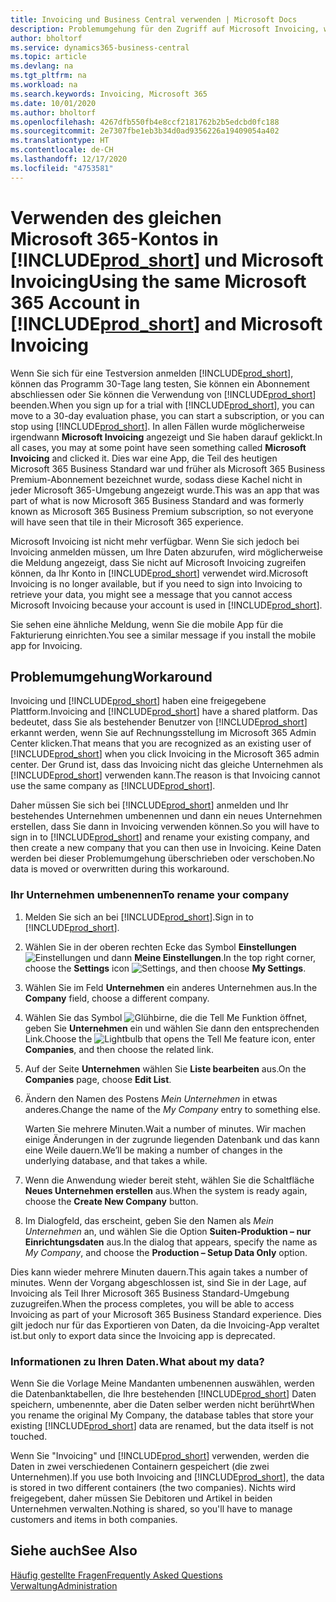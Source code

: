 ```yaml
---
title: Invoicing und Business Central verwenden | Microsoft Docs
description: Problemumgehung für den Zugriff auf Microsoft Invoicing, wenn Sie sich für Dynamics 365 Business Central registriert haben.
author: bholtorf
ms.service: dynamics365-business-central
ms.topic: article
ms.devlang: na
ms.tgt_pltfrm: na
ms.workload: na
ms.search.keywords: Invoicing, Microsoft 365
ms.date: 10/01/2020
ms.author: bholtorf
ms.openlocfilehash: 4267dfb550fb4e8ccf2181762b2b5edcbd0fc188
ms.sourcegitcommit: 2e7307fbe1eb3b34d0ad9356226a19409054a402
ms.translationtype: HT
ms.contentlocale: de-CH
ms.lasthandoff: 12/17/2020
ms.locfileid: "4753581"
---
```

# <a name="using-the-same-microsoft-365-account-in-prod_short-and-microsoft-invoicing"></a><span data-ttu-id="ba632-103">Verwenden des gleichen Microsoft 365-Kontos in [!INCLUDE[prod_short](includes/prod_long.md)] und Microsoft Invoicing</span><span class="sxs-lookup"><span data-stu-id="ba632-103">Using the same Microsoft 365 Account in [!INCLUDE[prod_short](includes/prod_long.md)] and Microsoft Invoicing</span></span>
<span data-ttu-id="ba632-104">Wenn Sie sich für eine Testversion anmelden [!INCLUDE[prod_short](includes/prod_short.md)], können das Programm 30-Tage lang testen, Sie können ein Abonnement abschliessen oder Sie können die Verwendung von [!INCLUDE[prod_short](includes/prod_short.md)] beenden.</span><span class="sxs-lookup"><span data-stu-id="ba632-104">When you sign up for a trial with [!INCLUDE[prod_short](includes/prod_short.md)], you can move to a 30-day evaluation phase, you can start a subscription, or you can stop using [!INCLUDE[prod_short](includes/prod_short.md)].</span></span> <span data-ttu-id="ba632-105">In allen Fällen wurde möglicherweise irgendwann **Microsoft Invoicing** angezeigt und Sie haben darauf geklickt.</span><span class="sxs-lookup"><span data-stu-id="ba632-105">In all cases, you may at some point have seen something called **Microsoft Invoicing** and clicked it.</span></span> <span data-ttu-id="ba632-106">Dies war eine App, die Teil des heutigen Microsoft 365 Business Standard war und früher als Microsoft 365 Business Premium-Abonnement bezeichnet wurde, sodass diese Kachel nicht in jeder Microsoft 365-Umgebung angezeigt wurde.</span><span class="sxs-lookup"><span data-stu-id="ba632-106">This was an app that was part of what is now Microsoft 365 Business Standard and was formerly known as Microsoft 365 Business Premium subscription, so not everyone will have seen that tile in their Microsoft 365 experience.</span></span>  

<span data-ttu-id="ba632-107">Microsoft Invoicing ist nicht mehr verfügbar. Wenn Sie sich jedoch bei Invoicing anmelden müssen, um Ihre Daten abzurufen, wird möglicherweise die Meldung angezeigt, dass Sie nicht auf Microsoft Invoicing zugreifen können, da Ihr Konto in [!INCLUDE[prod_short](includes/prod_short.md)] verwendet wird.</span><span class="sxs-lookup"><span data-stu-id="ba632-107">Microsoft Invoicing is no longer available, but if you need to sign into Invoicing to retrieve your data, you might see a message that you cannot access Microsoft Invoicing because your account is used in [!INCLUDE[prod_short](includes/prod_short.md)].</span></span>  

<span data-ttu-id="ba632-108">Sie sehen eine ähnliche Meldung, wenn Sie die mobile App für die Fakturierung einrichten.</span><span class="sxs-lookup"><span data-stu-id="ba632-108">You see a similar message if you install the mobile app for Invoicing.</span></span>  

## <a name="workaround"></a><span data-ttu-id="ba632-109">Problemumgehung</span><span class="sxs-lookup"><span data-stu-id="ba632-109">Workaround</span></span>
<span data-ttu-id="ba632-110">Invoicing und [!INCLUDE[prod_short](includes/prod_short.md)] haben eine freigegebene Plattform.</span><span class="sxs-lookup"><span data-stu-id="ba632-110">Invoicing and [!INCLUDE[prod_short](includes/prod_short.md)] have a shared platform.</span></span> <span data-ttu-id="ba632-111">Das bedeutet, dass Sie als bestehender Benutzer von [!INCLUDE[prod_short](includes/prod_short.md)] erkannt werden, wenn Sie auf Rechnungsstellung im Microsoft 365 Admin Center klicken.</span><span class="sxs-lookup"><span data-stu-id="ba632-111">That means that you are recognized as an existing user of [!INCLUDE[prod_short](includes/prod_short.md)] when you click Invoicing in the Microsoft 365 admin center.</span></span> <span data-ttu-id="ba632-112">Der Grund ist, dass das Invoicing nicht das gleiche Unternehmen als [!INCLUDE[prod_short](includes/prod_short.md)] verwenden kann.</span><span class="sxs-lookup"><span data-stu-id="ba632-112">The reason is that Invoicing cannot use the same company as [!INCLUDE[prod_short](includes/prod_short.md)].</span></span>  

<span data-ttu-id="ba632-113">Daher müssen Sie sich bei [!INCLUDE[prod_short](includes/prod_short.md)] anmelden und Ihr bestehendes Unternehmen umbenennen und dann ein neues Unternehmen erstellen, dass Sie dann in Invoicing verwenden können.</span><span class="sxs-lookup"><span data-stu-id="ba632-113">So you will have to sign in to [!INCLUDE[prod_short](includes/prod_short.md)] and rename your existing company, and then create a new company that you can then use in Invoicing.</span></span> <span data-ttu-id="ba632-114">Keine Daten werden bei dieser Problemumgehung überschrieben oder verschoben.</span><span class="sxs-lookup"><span data-stu-id="ba632-114">No data is moved or overwritten during this workaround.</span></span>

### <a name="to-rename-your-company"></a><span data-ttu-id="ba632-115">Ihr Unternehmen umbenennen</span><span class="sxs-lookup"><span data-stu-id="ba632-115">To rename your company</span></span>
1. <span data-ttu-id="ba632-116">Melden Sie sich an bei [!INCLUDE[prod_short](includes/prod_short.md)].</span><span class="sxs-lookup"><span data-stu-id="ba632-116">Sign in to [!INCLUDE[prod_short](includes/prod_short.md)].</span></span>
2. <span data-ttu-id="ba632-117">Wählen Sie in der oberen rechten Ecke das Symbol **Einstellungen** ![Einstellungen](media/ui-experience/settings_icon_small.png "Einstellungssymbol für Rollencenter") und dann **Meine Einstellungen**.</span><span class="sxs-lookup"><span data-stu-id="ba632-117">In the top right corner, choose the **Settings** icon ![Settings](media/ui-experience/settings_icon_small.png "Settings icon for role center"), and then choose **My Settings**.</span></span>
3. <span data-ttu-id="ba632-118">Wählen Sie im Feld **Unternehmen** ein anderes Unternehmen aus.</span><span class="sxs-lookup"><span data-stu-id="ba632-118">In the **Company** field, choose a different company.</span></span>
4. <span data-ttu-id="ba632-119">Wählen Sie das Symbol ![Glühbirne, die die Tell Me Funktion öffnet](media/ui-search/search_small.png "Tell Me-Funktion"), geben Sie **Unternehmen** ein und wählen Sie dann den entsprechenden Link.</span><span class="sxs-lookup"><span data-stu-id="ba632-119">Choose the ![Lightbulb that opens the Tell Me feature](media/ui-search/search_small.png "Tell me what you want to do") icon, enter **Companies**, and then choose the related link.</span></span>  
5. <span data-ttu-id="ba632-120">Auf der Seite **Unternehmen** wählen Sie **Liste bearbeiten** aus.</span><span class="sxs-lookup"><span data-stu-id="ba632-120">On the **Companies** page, choose **Edit List**.</span></span>  
6. <span data-ttu-id="ba632-121">Ändern den Namen des Postens *Mein Unternehmen* in etwas anderes.</span><span class="sxs-lookup"><span data-stu-id="ba632-121">Change the name of the *My Company* entry to something else.</span></span>  

    <span data-ttu-id="ba632-122">Warten Sie mehrere Minuten.</span><span class="sxs-lookup"><span data-stu-id="ba632-122">Wait a number of minutes.</span></span> <span data-ttu-id="ba632-123">Wir machen einige Änderungen in der zugrunde liegenden Datenbank und das kann eine Weile dauern.</span><span class="sxs-lookup"><span data-stu-id="ba632-123">We’ll be making a number of changes in the underlying database, and that takes a while.</span></span>
7.  <span data-ttu-id="ba632-124">Wenn die Anwendung wieder bereit steht, wählen Sie die Schaltfläche **Neues Unternehmen erstellen** aus.</span><span class="sxs-lookup"><span data-stu-id="ba632-124">When the system is ready again, choose the **Create New Company** button.</span></span>  
8.  <span data-ttu-id="ba632-125">Im Dialogfeld, das erscheint, geben Sie den Namen als *Mein Unternehmen* an, und wählen Sie die Option **Suiten-Produktion – nur Einrichtungsdaten** aus.</span><span class="sxs-lookup"><span data-stu-id="ba632-125">In the dialog that appears, specify the name as *My Company*, and choose the **Production – Setup Data Only** option.</span></span>  

<span data-ttu-id="ba632-126">Dies kann wieder mehrere Minuten dauern.</span><span class="sxs-lookup"><span data-stu-id="ba632-126">This again takes a number of minutes.</span></span> <span data-ttu-id="ba632-127">Wenn der Vorgang abgeschlossen ist, sind Sie in der Lage, auf Invoicing als Teil Ihrer Microsoft 365 Business Standard-Umgebung zuzugreifen.</span><span class="sxs-lookup"><span data-stu-id="ba632-127">When the process completes, you will be able to access Invoicing as part of your Microsoft 365 Business Standard experience.</span></span> <span data-ttu-id="ba632-128">Dies gilt jedoch nur für das Exportieren von Daten, da die Invoicing-App veraltet ist.</span><span class="sxs-lookup"><span data-stu-id="ba632-128">but only to export data since the Invoicing app is deprecated.</span></span>  

### <a name="what-about-my-data"></a><span data-ttu-id="ba632-129">Informationen zu Ihren Daten.</span><span class="sxs-lookup"><span data-stu-id="ba632-129">What about my data?</span></span>
<span data-ttu-id="ba632-130">Wenn Sie die Vorlage Meine Mandanten umbenennen auswählen, werden die Datenbanktabellen, die Ihre bestehenden [!INCLUDE[prod_short](includes/prod_short.md)] Daten speichern, umbenennte, aber die Daten selber werden nicht berührt</span><span class="sxs-lookup"><span data-stu-id="ba632-130">When you rename the original My Company, the database tables that store your existing [!INCLUDE[prod_short](includes/prod_short.md)] data are renamed, but the data itself is not touched.</span></span>  

<span data-ttu-id="ba632-131">Wenn Sie "Invoicing" und [!INCLUDE[prod_short](includes/prod_short.md)] verwenden, werden die Daten in zwei verschiedenen Containern gespeichert (die zwei Unternehmen).</span><span class="sxs-lookup"><span data-stu-id="ba632-131">If you use both Invoicing and [!INCLUDE[prod_short](includes/prod_short.md)], the data is stored in two different containers (the two companies).</span></span> <span data-ttu-id="ba632-132">Nichts wird freigegebent, daher müssen Sie Debitoren und Artikel in beiden Unternehmen verwalten.</span><span class="sxs-lookup"><span data-stu-id="ba632-132">Nothing is shared, so you'll have to manage customers and items in both companies.</span></span>  

## <a name="see-also"></a><span data-ttu-id="ba632-133">Siehe auch</span><span class="sxs-lookup"><span data-stu-id="ba632-133">See Also</span></span>
[<span data-ttu-id="ba632-134">Häufig gestellte Fragen</span><span class="sxs-lookup"><span data-stu-id="ba632-134">Frequently Asked Questions</span></span>](across-faq.md)  
[<span data-ttu-id="ba632-135">Verwaltung</span><span class="sxs-lookup"><span data-stu-id="ba632-135">Administration</span></span>](admin-setup-and-administration.md)  
